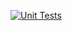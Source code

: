 [![Unit Tests](https://github.com/worldcoin/world-id-contracts/actions/workflows/tests.yml/badge.svg)](https://github.com/worldcoin/world-id-contracts/actions/workflows/tests.yml)